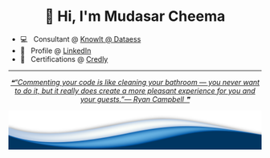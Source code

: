 <h1 align="center">👋 Hi, I'm Mudasar Cheema</h1>


- 💻 &nbsp; Consultant @ <a href="https://www.knowit.no/">KnowIt @ Dataess</a>
- 👨 &nbsp; Profile @ <a href="https://www.linkedin.com/in/mudasar-ahmad/">LinkedIn</a>
- 📃 &nbsp; Certifications @ <a href="https://www.credly.com/users/mudasar-ahmad-cheema.4412309d/badges">Credly</a>


---


 <p align="center">
<a href='https://github.com/marketplace/actions/quote-readme'>
<!--STARTS_HERE_QUOTE_README-->
<i>❝“Commenting your code is like cleaning your bathroom — you never want to do it, but it really does create a more pleasant experience for you and your guests.”— Ryan Campbell  ❞</i>
<!--ENDS_HERE_QUOTE_README-->
</a>
 </p>

 <img src="https://raw.githubusercontent.com/mudasar187/mudasar187/master/wave.png">
